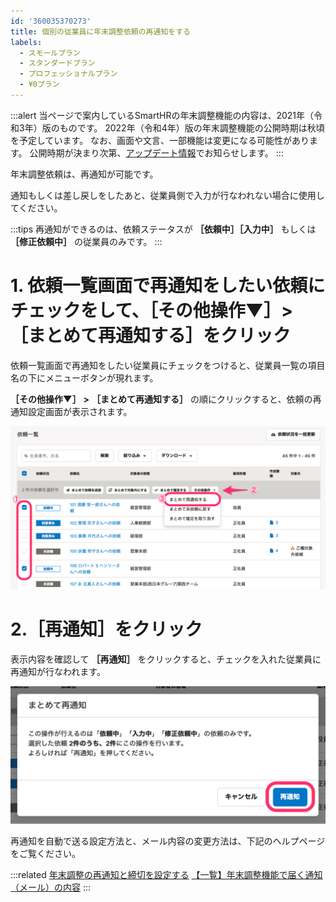 ```yaml
---
id: '360035370273'
title: 個別の従業員に年末調整依頼の再通知をする
labels:
  - スモールプラン
  - スタンダードプラン
  - プロフェッショナルプラン
  - ¥0プラン
---
```

:::alert
当ページで案内しているSmartHRの年末調整機能の内容は、2021年（令和3年）版のものです。
2022年（令和4年）版の年末調整機能の公開時期は秋頃を予定しています。
なお、画面や文言、一部機能は変更になる可能性があります。
公開時期が決まり次第、[アップデート情報](https://smarthr.jp/update)でお知らせします。
:::

年末調整依頼は、再通知が可能です。

通知もしくは差し戻しをしたあと、従業員側で入力が行なわれない場合に使用してください。

:::tips
再通知ができるのは、依頼ステータスが **［依頼中］［入力中］** もしくは **［修正依頼中］** の従業員のみです。
:::

# 1\. 依頼一覧画面で再通知をしたい依頼にチェックをして、［その他操作▼］>［まとめて再通知する］をクリック

依頼一覧画面で再通知をしたい従業員にチェックをつけると、従業員一覧の項目名の下にメニューボタンが現れます。

 **［その他操作▼］** **\>** **［まとめて再通知する］** の順にクリックすると、依頼の再通知設定画面が表示されます。

![](./00________SmartHR____________.png)

# 2.［再通知］をクリック

表示内容を確認して **［再通知］** をクリックすると、チェックを入れた従業員に再通知が行なわれます。

![](./01________SmartHR____________.png)

再通知を自動で送る設定方法と、メール内容の変更方法は、下記のヘルプページをご覧ください。

:::related
[年末調整の再通知と締切を設定する](https://knowledge.smarthr.jp/hc/ja/articles/360037373434)
[【一覧】年末調整機能で届く通知（メール）の内容](https://knowledge.smarthr.jp/hc/ja/articles/360039321893)
:::

